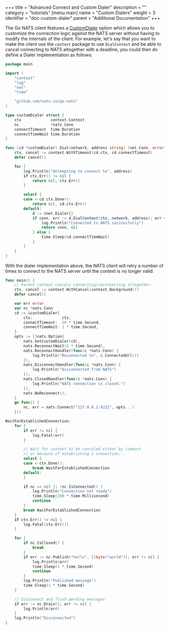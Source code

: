 +++
title = "Advanced Connect and Custom Dialer"
description = ""
category = "tutorials"
[menu.main]
  name = "Custom Dialers"
  weight = 3
  identifier = "doc-custom-dialer"
  parent = "Additional Documentation"
+++

The Go NATS client features a [CustomDialer](https://godoc.org/github.com/nats-io/go-nats#CustomDialer) option which allows you to customize
the connection logic against the NATS server without having to modify the internals
of the client. For example, let's say that you want to make the client use the `context`
package to use `DialContext` and be able to cancel connecting to NATS altogether with a deadline,
you could then do define a Dialer implementation as follows:

```go
package main

import (
	"context"
	"log"
	"net"
	"time"

	"github.com/nats-io/go-nats"
)

type customDialer struct {
	ctx             context.Context
	nc              *nats.Conn
	connectTimeout  time.Duration
	connectTimeWait time.Duration
}

func (cd *customDialer) Dial(network, address string) (net.Conn, error) {
	ctx, cancel := context.WithTimeout(cd.ctx, cd.connectTimeout)
	defer cancel()

	for {
		log.Println("Attempting to connect to", address)
		if ctx.Err() != nil {
			return nil, ctx.Err()
		}

		select {
		case <-cd.ctx.Done():
			return nil, cd.ctx.Err()
		default:
			d := &net.Dialer{}
			if conn, err := d.DialContext(ctx, network, address); err == nil {
				log.Println("Connected to NATS successfully")
				return conn, nil
			} else {
				time.Sleep(cd.connectTimeWait)
			}
		}
	}
}
```

With the dialer implementation above, the NATS client will retry a number of times to connect
to the NATS server until the context is no longer valid:

```go
func main() {
	// Parent context cancels connecting/reconnecting altogether.
	ctx, cancel := context.WithCancel(context.Background())
	defer cancel()

	var err error
	var nc *nats.Conn
	cd := &customDialer{
		ctx:             ctx,
		connectTimeout:  10 * time.Second,
		connectTimeWait: 1 * time.Second,
	}
	opts := []nats.Option{
		nats.SetCustomDialer(cd),
		nats.ReconnectWait(2 * time.Second),
		nats.ReconnectHandler(func(c *nats.Conn) {
			log.Println("Reconnected to", c.ConnectedUrl())
		}),
		nats.DisconnectHandler(func(c *nats.Conn) {
			log.Println("Disconnected from NATS")
		}),
		nats.ClosedHandler(func(c *nats.Conn) {
			log.Println("NATS connection is closed.")
		}),
		nats.NoReconnect(),
	}
	go func() {
		nc, err = nats.Connect("127.0.0.1:4222", opts...)
	}()

WaitForEstablishedConnection:
	for {
		if err != nil {
			log.Fatal(err)
		}

		// Wait for context to be canceled either by timeout
		// or because of establishing a connection...
		select {
		case <-ctx.Done():
			break WaitForEstablishedConnection
		default:
		}

		if nc == nil || !nc.IsConnected() {
			log.Println("Connection not ready")
			time.Sleep(200 * time.Millisecond)
			continue
		}
		break WaitForEstablishedConnection
	}
	if ctx.Err() != nil {
		log.Fatal(ctx.Err())
	}

	for {
		if nc.IsClosed() {
			break
		}
		if err := nc.Publish("hello", []byte("world")); err != nil {
			log.Println(err)
			time.Sleep(1 * time.Second)
			continue
		}
		log.Println("Published message")
		time.Sleep(1 * time.Second)
	}

	// Disconnect and flush pending messages
	if err := nc.Drain(); err != nil {
		log.Println(err)
	}
	log.Println("Disconnected")
}
```